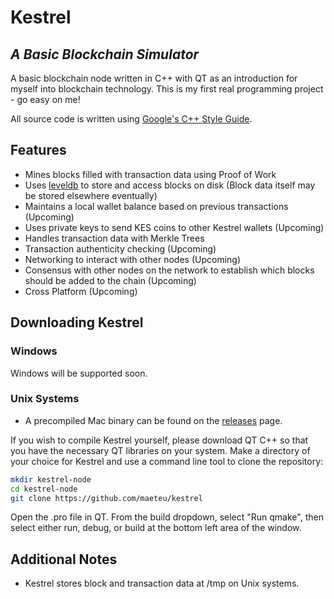 # Kestrel
## _A Basic Blockchain Simulator_

A basic blockchain node written in C++ with QT as an introduction for myself into blockchain technology. This is my first real programming project - go easy on me!

All source code is written using [Google's C++ Style Guide](https://google.github.io/styleguide/cppguide.html).

## Features
* Mines blocks filled with transaction data using Proof of Work
* Uses [leveldb](https://github.com/google/leveldb) to store and access blocks on disk (Block data itself may be stored elsewhere eventually)
* Maintains a local wallet balance based on previous transactions (Upcoming)
* Uses private keys to send KES coins to other Kestrel wallets (Upcoming)
* Handles transaction data with Merkle Trees
* Transaction authenticity checking (Upcoming)
* Networking to interact with other nodes (Upcoming)
* Consensus with other nodes on the network to establish which blocks should be added to the chain (Upcoming)
* Cross Platform (Upcoming)

## Downloading Kestrel
### Windows
Windows will be supported soon.

### Unix Systems
* A precompiled Mac binary can be found on the [releases](https://github.com/maeteu/Kestrel/releases/) page.

If you wish to compile Kestrel yourself, please download QT C++ so that you have the necessary QT libraries on your system.
Make a directory of your choice for Kestrel and use a command line tool to clone the repository:
```sh
mkdir kestrel-node
cd kestrel-node
git clone https://github.com/maeteu/kestrel
```
Open the .pro file in QT. From the build dropdown, select "Run qmake", then select either run, debug, or build at the bottom left area of the window.

## Additional Notes
* Kestrel stores block and transaction data at /tmp on Unix systems.